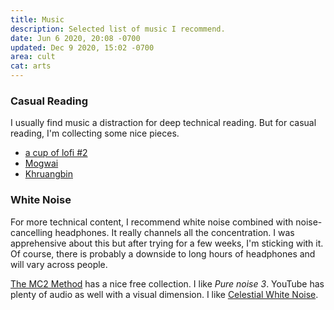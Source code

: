 ```yaml
---
title: Music
description: Selected list of music I recommend.
date: Jun 6 2020, 20:08 -0700
updated: Dec 9 2020, 15:02 -0700
area: cult
cat: arts
---
```


### Casual Reading

I usually find music a distraction for deep technical reading. But for casual
reading, I'm collecting some nice pieces.

- [a cup of lofi \#2](https://www.youtube.com/watch?v=8ZzFhFgOxfY)
- [Mogwai](https://en.wikipedia.org/wiki/Mogwai)
- [Khruangbin](https://en.wikipedia.org/wiki/Khruangbin)

### White Noise

For more technical content, I recommend white noise combined with
noise-cancelling headphones. It really channels all the concentration. I was
apprehensive about this but after trying for a few weeks, I'm sticking with it.
Of course, there is probably a downside to long hours of headphones and will
vary across people.

[The MC2 Method](https://mc2method.org/white-noise/) has a nice free collection.
I like _Pure noise 3_. YouTube has plenty of audio as well with a visual dimension.
I like [Celestial White Noise](https://www.youtube.com/watch?v=wzjWIxXBs_s).
